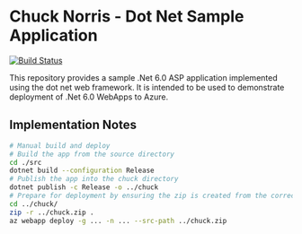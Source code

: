 # Chuck Norris - Dot Net Sample Application

[![Build Status](https://dev.azure.com/gallowst/docker/_apis/build/status%2Fgallowst.chuck-dotnet?branchName=main)](https://dev.azure.com/gallowst/docker/_build/latest?definitionId=33&branchName=main)

This repository provides a sample .Net 6.0 ASP application implemented using the dot net web framework. It is intended to be used to demonstrate deployment of .Net 6.0 WebApps to Azure.

## Implementation Notes

~~~bash
# Manual build and deploy
# Build the app from the source directory
cd ./src
dotnet build --configuration Release
# Publish the app into the chuck directory 
dotnet publish -c Release -o ../chuck
# Prepare for deployment by ensuring the zip is created from the correct location
cd ../chuck/
zip -r ../chuck.zip .
az webapp deploy -g ... -n ... --src-path ../chuck.zip
~~~
